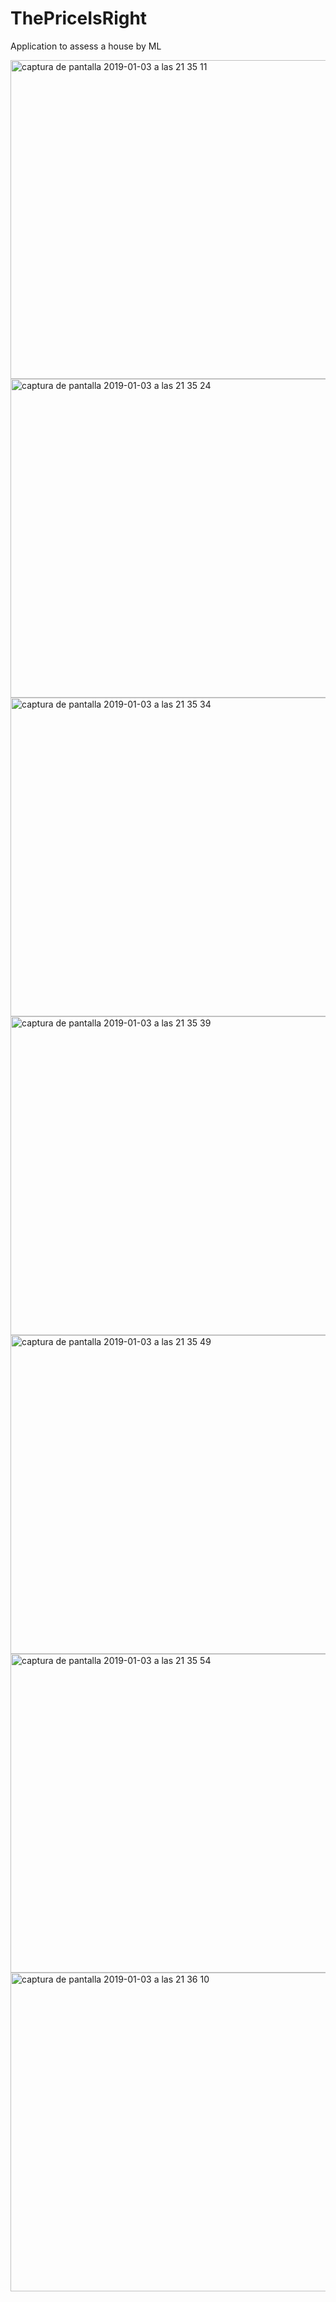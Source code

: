 # ThePriceIsRight
Application to assess a house by ML

<img width="510" alt="captura de pantalla 2019-01-03 a las 21 35 11" src="https://user-images.githubusercontent.com/32960226/50660454-16032680-0fa0-11e9-981e-ae8b6752f1bd.png">

<img width="510" alt="captura de pantalla 2019-01-03 a las 21 35 24" src="https://user-images.githubusercontent.com/32960226/50660465-21eee880-0fa0-11e9-88b1-6b071f139d56.png">

<img width="510" alt="captura de pantalla 2019-01-03 a las 21 35 34" src="https://user-images.githubusercontent.com/32960226/50660479-2ca97d80-0fa0-11e9-9f57-a63229f809be.png">

<img width="510" alt="captura de pantalla 2019-01-03 a las 21 35 39" src="https://user-images.githubusercontent.com/32960226/50660553-7db97180-0fa0-11e9-841a-6fa9cf315717.png">

<img width="510" alt="captura de pantalla 2019-01-03 a las 21 35 49" src="https://user-images.githubusercontent.com/32960226/50660571-89a53380-0fa0-11e9-9f1a-e27766769b70.png">

<img width="510" alt="captura de pantalla 2019-01-03 a las 21 35 54" src="https://user-images.githubusercontent.com/32960226/50660580-91fd6e80-0fa0-11e9-8993-67b9129cf849.png">

<img width="510" alt="captura de pantalla 2019-01-03 a las 21 36 10" src="https://user-images.githubusercontent.com/32960226/50660591-9de93080-0fa0-11e9-8498-ff2f142b38e7.png">


